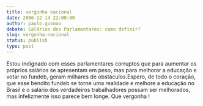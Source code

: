 ```yaml
---
title: vergonha nacional
date: 2006-12-14 22:00:00
author: paulo.gusmao
debate: Salários dos Parlamentares: como definir?
slug: vergonha-nacional
status: publish 
type: post
---
```


Estou indignado com esses parlamentares corruptos que para aumentar os próprios salários se apresentam em peso, mas para melhorar a educação e votar no fundeb, geram milhares de obstáculos.Espero, de todo o coração, que esse bendito fundeb se torne uma realidade e melhore a educação no Brasil e o salário dos verdadeiros trabalhadores possam ser melhorados, mas infelizmente isso parece bem longe. Que vergonha !
